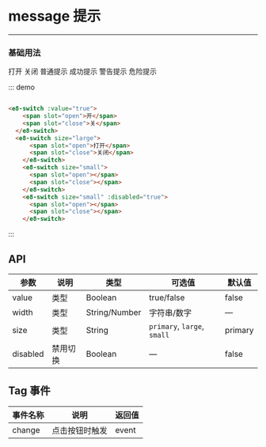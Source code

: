 <style>
  .e8__tag{
    margin-right: 10px;
  }
  .e8-switch{
    margin-bottom: 10px;
  }
</style>
<script>
  //验证例子组件的可用性
// import Input from '../../packages/input';  全局注册了这么没有必要单独再引入注册一次了
export default {
  data() {
    return {
      width:67
    }
  },
  methods: {
    change(val) {
       console.log(val)
       this.$loading.start()
    },
    //  handleOpen1 (val) {
    //    let text = val ? '打开的': '关闭的'
    //     this.$myAlert.info({
    //       content: `我是${text}提示信息`,
    //       index:111111
    //     });
    //   },
      handleOpen1 (val) {
       let text = val ? '打开的': '关闭的'
        this.$myAlert.success({
          content: `我是${text}提示信息`,
          index:111111
        });
      },
      messageInfo() {
        this.$myAlert.info({
          content: `我是info提示信息`,
          index:111111
        });
      },
      successInfo() {
        this.$myAlert.success({
          content: `我是success提示信息`,
          index:111111
        });
      },
      warningInfo() {
        this.$myAlert.warning({
          content: `我是success提示信息`,
          index:111111
        });
      },
      errorInfo() {
        this.$myAlert.error({
          content: `我是success提示信息`,
          index:111111
        });
      }
  },
}
</script>

# message 提示
----
### 基础用法

<div class="demo-block">
  <e8-switch size="large" @change="handleOpen1">
      <span slot="open">打开</span>
      <span slot="close">关闭</span>
    </e8-switch>
    <e8-button type="info" @click="messageInfo">普通提示</e8-button>
    <e8-button type="success" @click="successInfo">成功提示</e8-button>
    <e8-button type="warning" @click="warningInfo">警告提示</e8-button>
    <e8-button type="danger" @click="errorInfo">危险提示</e8-button>
</div>

::: demo
```html

<e8-switch :value="true">
    <span slot="open">开</span>
    <span slot="close">关</span>
  </e8-switch>
  <e8-switch size="large">
      <span slot="open">打开</span>
      <span slot="close">关闭</span>
    </e8-switch>
    <e8-switch size="small">
      <span slot="open"></span>
      <span slot="close"></span>
    </e8-switch>
    <e8-switch size="small" :disabled="true">
      <span slot="open"></span>
      <span slot="close"></span>
    </e8-switch>

```
:::


## API

| 参数      | 说明          | 类型      | 可选值                           | 默认值  |
|---------- |-------------- |---------- |--------------------------------  |-------- |
| value | 类型 | Boolean |  true/false | false |
| width | 类型 | String/Number |  字符串/数字| — |
| size | 类型 | String |  `primary`, `large`, `small`| primary |
| disabled | 禁用切换| Boolean | — | false |


## Tag 事件

| 事件名称      | 说明          | 返回值  |
|---------- |-------------- |---------- |
| change | 点击按钮时触发 | event |
